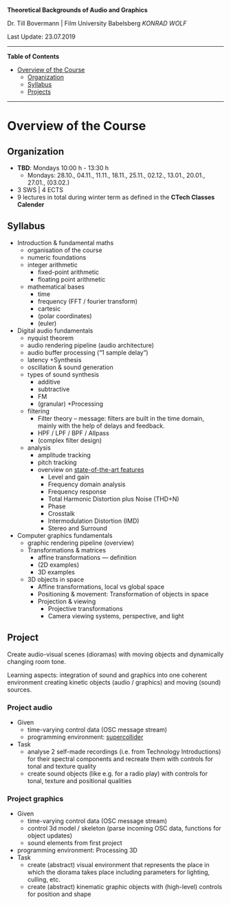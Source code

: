 <!-- ---  
title: TBAG
author: Till Bovermann, Angela Brennecke
affiliation: Film University Babelsberg KONRAD WOLF
date: Winter term 19/20
---   -->
**Theoretical Backgrounds of Audio and Graphics**

Dr. Till Bovermann | Film University Babelsberg *KONRAD WOLF*

Last Update: 23.07.2019

---

**Table of Contents**
- [Overview of the Course](#overview-of-the-course)
  - [Organization](#organization)
  - [Syllabus](#syllabus)
  - [Projects](#projects)

---

# Overview of the Course

## Organization 

- **TBD**: Mondays 10:00 h - 13:30 h
  - Mondays: 28.10., 04.11., 11.11., 18.11., 25.11., 02.12., 13.01., 20.01., 27.01., (03.02.)
- 3 SWS | 4 ECTS
- 9 lectures in total during winter term as defined in the **CTech Classes Calender**


## Syllabus

+ Introduction & fundamental maths
  + organisation of the course
  + numeric foundations
  + integer arithmetic
    + fixed-point arithmetic 
    + floating point arithmetic
  + mathematical bases
    + time
    + frequency (FFT / fourier transform)
    + cartesic
    + (polar coordinates)
    + (euler)
+ Digital audio fundamentals
  + nyquist theorem
  + audio rendering pipeline (audio architecture)
  + audio buffer processing (“1 sample delay”)
  + latency
+Synthesis
  + oscillation & sound generation
  + types of sound synthesis
    + additive
    + subtractive
    + FM
    + (granular)
+Processing
  + filtering
    + Filter theory – message: filters are built in the time domain, mainly with the help of delays and feedback.
    + HPF / LPF / BPF / Allpass
    + (complex filter design)
  + analysis
    + amplitude tracking
    + pitch tracking
    + overview on [state-of-the-art features](https://en.wikipedia.org/wiki/Audio_analysis)
      + Level and gain
      + Frequency domain analysis
      + Frequency response
      + Total Harmonic Distortion plus Noise (THD+N)
      + Phase
      + Crosstalk
      + Intermodulation Distortion (IMD)
      + Stereo and Surround
+ Computer graphics fundamentals
  + graphic rendering pipeline (overview)
  + Transformations & matrices
    + affine transformations — definition
    + (2D examples)
    + 3D examples
  + 3D objects in space
    + Affine transformations, local vs global space
    + Positioning & movement: Transformation of objects in space
    + Projection & viewing
      + Projective transformations
      + Camera viewing systems, perspective, and light

## Project

Create audio-visual scenes (dioramas) with moving objects and dynamically changing room tone.

Learning aspects: integration of sound and graphics into one coherent environment creating kinetic objects (audio / graphics) and moving (sound) sources.

### Project audio

- Given
  - time-varying control data (OSC message stream) 
  - programming environment: [supercollider](http://supercollider.github.io)
- Task
  - analyse 2 self-made recordings (i.e. from Technology Introductions) for their spectral components and recreate them with controls for tonal and texture quality
  - create sound objects (like e.g. for a radio play) with controls for tonal, texture and positional qualities


### Project graphics

- Given 
  - time-varying control data (OSC message stream) 
  - control 3d model / skeleton (parse incoming OSC data, functions for object updates)
  - sound elements from first project 
- programming environment: Processing 3D
- Task
  - create (abstract) visual environment that represents the place in which the diorama takes place including parameters for lighting, culling, etc.
  - create (abstract) kinematic graphic objects with (high-level) controls for position and shape
